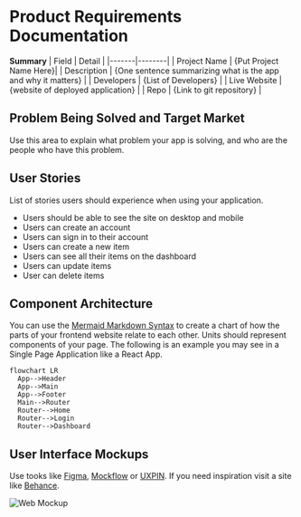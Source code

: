 # Product Requirements Documentation

**Summary**
| Field | Detail |
|-------|--------|
| Project Name | {Put Project Name Here}|
| Description | {One sentence summarizing what is the app and why it matters} |
| Developers | {List of Developers} |
| Live Website | {website of deployed application} |
| Repo | {Link to git repository} |

## Problem Being Solved and Target Market

Use this area to explain what problem your app is solving, and who are the people who have this problem.

## User Stories

List of stories users should experience when using your application.

- Users should be able to see the site on desktop and mobile
- Users can create an account
- Users can sign in to their account
- Users can create a new item
- Users can see all their items on the dashboard
- Users can update items
- User can delete items

## Component Architecture

You can use the [Mermaid Markdown Syntax](https://mermaid-js.github.io/mermaid/#/flowchart) to create a chart of how the parts of your frontend website relate to each other. Units should represent components of your page. The following is an example you may see in a Single Page Application like a React App.

```mermaid
flowchart LR
  App-->Header
  App-->Main
  App-->Footer
  Main-->Router
  Router-->Home
  Router-->Login
  Router-->Dashboard
```

## User Interface Mockups

Use tooks like [Figma](https://www.figma.com/), [Mockflow](https://www.mockflow.com/) or [UXPIN](https://www.uxpin.com/). If you need inspiration visit a site like [Behance](https://www.behance.net/?tracking_source=typeahead_search_direct&search=web%20mockup). 

![Web Mockup](https://zippypixels.com/wp-content/uploads/2015/09/01-Free-perspective-website-mockup-824x542.jpg)